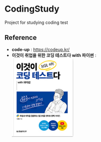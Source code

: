 # CodingStudy
 Project for studying coding test

## Reference 
 * **code-up** : <https://codeup.kr/>
 * **이것이 취업을 위한 코딩 테스트다 with 파이썬** : 
 <br/> ![python](./image/python.PNG)
